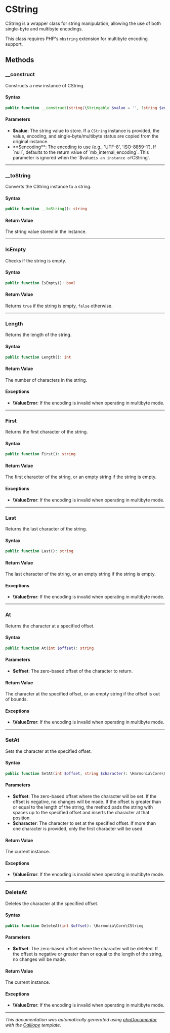 # CString

CString is a wrapper class for string manipulation, allowing the use of both
single-byte and multibyte encodings.

This class requires PHP's `mbstring` extension for multibyte encoding support.

## Methods

### __construct

Constructs a new instance of CString.

#### Syntax

```php
public function __construct(string|\Stringable $value = '', ?string $encoding = null)
```

#### Parameters

- **$value**: The string value to store. If a `CString` instance is provided, the value, encoding, and single-byte/multibyte status are copied from the original instance.
- **$encoding**: The encoding to use (e.g., 'UTF-8', 'ISO-8859-1'). If `null`, defaults to the return value of `mb_internal_encoding`. This parameter is ignored when the `$value` is an instance of `CString`.

---

### __toString

Converts the CString instance to a string.

#### Syntax

```php
public function __toString(): string
```

#### Return Value

The string value stored in the instance.

---

### IsEmpty

Checks if the string is empty.

#### Syntax

```php
public function IsEmpty(): bool
```

#### Return Value

Returns `true` if the string is empty, `false` otherwise.

---

### Length

Returns the length of the string.

#### Syntax

```php
public function Length(): int
```

#### Return Value

The number of characters in the string.

#### Exceptions

- **\ValueError**: If the encoding is invalid when operating in multibyte mode.

---

### First

Returns the first character of the string.

#### Syntax

```php
public function First(): string
```

#### Return Value

The first character of the string, or an empty string if the string is empty.

#### Exceptions

- **\ValueError**: If the encoding is invalid when operating in multibyte mode.

---

### Last

Returns the last character of the string.

#### Syntax

```php
public function Last(): string
```

#### Return Value

The last character of the string, or an empty string if the string is empty.

#### Exceptions

- **\ValueError**: If the encoding is invalid when operating in multibyte mode.

---

### At

Returns the character at a specified offset.

#### Syntax

```php
public function At(int $offset): string
```

#### Parameters

- **$offset**: The zero-based offset of the character to return.

#### Return Value

The character at the specified offset, or an empty string if the offset is out of bounds.

#### Exceptions

- **\ValueError**: If the encoding is invalid when operating in multibyte mode.

---

### SetAt

Sets the character at the specified offset.

#### Syntax

```php
public function SetAt(int $offset, string $character): \Harmonia\Core\CString
```

#### Parameters

- **$offset**: The zero-based offset where the character will be set. If the offset is negative, no changes will be made. If the offset is greater than or equal to the length of the string, the method pads the string with spaces up to the specified offset and inserts the character at that position.
- **$character**: The character to set at the specified offset. If more than one character is provided, only the first character will be used.

#### Return Value

The current instance.

#### Exceptions

- **\ValueError**: If the encoding is invalid when operating in multibyte mode.

---

### DeleteAt

Deletes the character at the specified offset.

#### Syntax

```php
public function DeleteAt(int $offset): \Harmonia\Core\CString
```

#### Parameters

- **$offset**: The zero-based offset where the character will be deleted. If the offset is negative or greater than or equal to the length of the string, no changes will be made.

#### Return Value

The current instance.

#### Exceptions

- **\ValueError**: If the encoding is invalid when operating in multibyte mode.

---

*This documentation was automatically generated using [phpDocumentor](http://www.phpdoc.org/) with the [Calliope](https://github.com/DaphneWebFramework/Calliope) template.*
